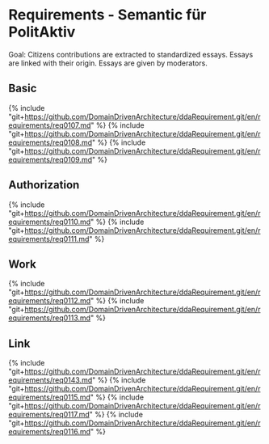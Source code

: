 # Requirements - Semantic für PolitAktiv
Goal: Citizens contributions are extracted to standardized essays. 
Essays are linked with their origin. 
Essays are given by moderators. 

## Basic
{% include "git+https://github.com/DomainDrivenArchitecture/ddaRequirement.git/en/requirements/req0107.md" %}
{% include "git+https://github.com/DomainDrivenArchitecture/ddaRequirement.git/en/requirements/req0108.md" %}
{% include "git+https://github.com/DomainDrivenArchitecture/ddaRequirement.git/en/requirements/req0109.md" %}
  
## Authorization
{% include "git+https://github.com/DomainDrivenArchitecture/ddaRequirement.git/en/requirements/req0110.md" %}
{% include "git+https://github.com/DomainDrivenArchitecture/ddaRequirement.git/en/requirements/req0111.md" %}

## Work
{% include "git+https://github.com/DomainDrivenArchitecture/ddaRequirement.git/en/requirements/req0112.md" %}
{% include "git+https://github.com/DomainDrivenArchitecture/ddaRequirement.git/en/requirements/req0113.md" %}

## Link
{% include "git+https://github.com/DomainDrivenArchitecture/ddaRequirement.git/en/requirements/req0143.md" %}
{% include "git+https://github.com/DomainDrivenArchitecture/ddaRequirement.git/en/requirements/req0115.md" %}
{% include "git+https://github.com/DomainDrivenArchitecture/ddaRequirement.git/en/requirements/req0117.md" %}
{% include "git+https://github.com/DomainDrivenArchitecture/ddaRequirement.git/en/requirements/req0116.md" %}
